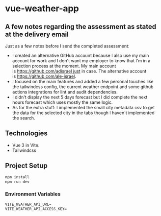 # vue-weather-app

## A few notes regarding the assessment as stated at the delivery email

Just as a few notes before I send the completed assessment:

- I created an alternative GitHub account because I also use my main account for work and I don't want my employer to know that I'm in a selection process at the moment. My main account is https://github.com/adisrael just in case. The alternative account is https://github.com/ale-israel.
- I focused on the main features and added a few personal touches like the tailwindcss config, the current weather endpoint and some github actions integrations for lint and audit dependencies.
- I didn't display the next 5 days forecast but I did complete the next hours forecast which uses mostly the same logic.
- As for the extra stuff: I implemented the small city metadata csv to get the data for the selected city in the tabs though I haven't implemented the search. 

## Technologies

- Vue 3 in Vite.
- Tailwindcss

## Project Setup

```sh
npm install
npm run dev
```

### Environment Variables

```txt
VITE_WEATHER_API_URL=
VITE_WEATHER_API_ACCESS_KEY=
```
